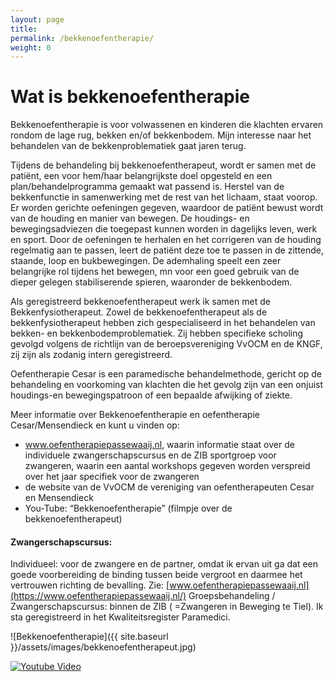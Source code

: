 ```yaml
---
layout: page
title:
permalink: /bekkenoefentherapie/
weight: 0
---
```


# Wat is bekkenoefentherapie

Bekkenoefentherapie is voor volwassenen en kinderen die klachten ervaren rondom de lage rug, bekken en/of bekkenbodem. Mijn interesse naar het behandelen van de bekkenproblematiek gaat jaren terug.

Tijdens de behandeling bij bekkenoefentherapeut, wordt er samen met de patiënt, een voor hem/haar belangrijkste doel opgesteld en een plan/behandelprogramma gemaakt wat passend is. Herstel van de bekkenfunctie in samenwerking met de rest van het lichaam, staat voorop. Er worden gerichte oefeningen gegeven, waardoor de patiënt bewust wordt van de houding en manier van bewegen. De houdings- en bewegingsadviezen die toegepast kunnen worden in dagelijks leven, werk en sport. Door de oefeningen te herhalen en het corrigeren van de houding regelmatig aan te passen, leert de patiënt deze toe te passen in de zittende, staande, loop en bukbewegingen. De ademhaling speelt een zeer belangrijke rol tijdens het bewegen, mn voor een goed gebruik van de dieper gelegen stabiliserende spieren, waaronder de bekkenbodem.

Als geregistreerd bekkenoefentherapeut werk ik samen met de Bekkenfysiotherapeut. Zowel de bekkenoefentherapeut als de bekkenfysiotherapeut hebben zich gespecialiseerd in het behandelen van bekken- en bekkenbodemproblematiek. Zij hebben specifieke scholing gevolgd volgens de richtlijn van de beroepsvereniging VvOCM en de KNGF, zij zijn als zodanig intern geregistreerd.

Oefentherapie Cesar is een paramedische behandelmethode, gericht op de behandeling en voorkoming van klachten die het gevolg zijn van een onjuist houdings-en bewegingspatroon of een bepaalde afwijking of ziekte.

Meer informatie over Bekkenoefentherapie en oefentherapie Cesar/Mensendieck en kunt u vinden op:

- www.oefentherapiepassewaaij.nl, waarin informatie staat over de individuele zwangerschapscursus en de ZIB sportgroep voor zwangeren, waarin een aantal workshops gegeven worden verspreid over het jaar specifiek voor de zwangeren
- de website van de VvOCM de vereniging van oefentherapeuten Cesar en Mensendieck
- You-Tube: “Bekkenoefentherapie” (filmpje over de bekkenoefentherapeut)

#### Zwangerschapscursus:

Individueel: voor de zwangere en de partner, omdat ik ervan uit ga dat een goede voorbereiding de binding tussen beide vergroot en daarmee het vertrouwen richting de bevalling. Zie: [www.oefentherapiepassewaaij.nl](https://www.oefentherapiepassewaaij.nl/) Groepsbehandeling / Zwangerschapscursus: binnen de ZIB ( =Zwangeren in Beweging te Tiel). Ik sta geregistreerd in het Kwaliteitsregister Paramedici.

![Bekkenoefentherapie]({{ site.baseurl }}/assets/images/bekkenoefentherapeut.jpg)

[![Youtube Video](http://img.youtube.com/vi/9h_JRfdoIgw/0.jpg)](https://www.youtube.com/watch?v=9h_JRfdoIgw)
